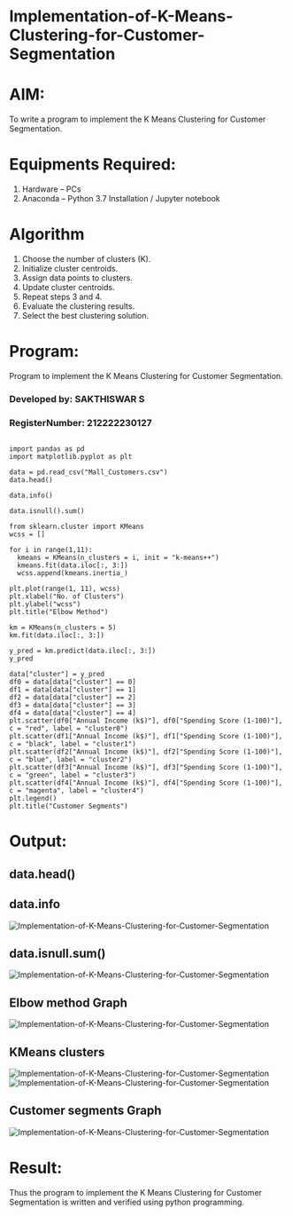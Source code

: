 # Implementation-of-K-Means-Clustering-for-Customer-Segmentation

# AIM:
To write a program to implement the K Means Clustering for Customer Segmentation.

# Equipments Required:
1. Hardware – PCs
2. Anaconda – Python 3.7 Installation / Jupyter notebook

# Algorithm
1. Choose the number of clusters (K). 
2. Initialize cluster centroids. 
3. Assign data points to clusters. 
4. Update cluster centroids.
5. Repeat steps 3 and 4. 
6. Evaluate the clustering results. 
7. Select the best clustering solution.

# Program:

Program to implement the K Means Clustering for Customer Segmentation.
### Developed by: SAKTHISWAR S
### RegisterNumber: 212222230127
```

import pandas as pd
import matplotlib.pyplot as plt

data = pd.read_csv("Mall_Customers.csv")
data.head()

data.info()

data.isnull().sum()

from sklearn.cluster import KMeans
wcss = []

for i in range(1,11):
  kmeans = KMeans(n_clusters = i, init = "k-means++")
  kmeans.fit(data.iloc[:, 3:])
  wcss.append(kmeans.inertia_)
  
plt.plot(range(1, 11), wcss)
plt.xlabel("No. of Clusters")
plt.ylabel("wcss")
plt.title("Elbow Method")

km = KMeans(n_clusters = 5)
km.fit(data.iloc[:, 3:])

y_pred = km.predict(data.iloc[:, 3:])
y_pred

data["cluster"] = y_pred
df0 = data[data["cluster"] == 0]
df1 = data[data["cluster"] == 1]
df2 = data[data["cluster"] == 2]
df3 = data[data["cluster"] == 3]
df4 = data[data["cluster"] == 4]
plt.scatter(df0["Annual Income (k$)"], df0["Spending Score (1-100)"], c = "red", label = "cluster0")
plt.scatter(df1["Annual Income (k$)"], df1["Spending Score (1-100)"], c = "black", label = "cluster1")
plt.scatter(df2["Annual Income (k$)"], df2["Spending Score (1-100)"], c = "blue", label = "cluster2")
plt.scatter(df3["Annual Income (k$)"], df3["Spending Score (1-100)"], c = "green", label = "cluster3")
plt.scatter(df4["Annual Income (k$)"], df4["Spending Score (1-100)"], c = "magenta", label = "cluster4")
plt.legend()
plt.title("Customer Segments")

```

# Output:
## data.head()
## data.info
![Implementation-of-K-Means-Clustering-for-Customer-Segmentation](2.png)
## data.isnull.sum()
![Implementation-of-K-Means-Clustering-for-Customer-Segmentation](3.png)
## Elbow method Graph
![Implementation-of-K-Means-Clustering-for-Customer-Segmentation](4.png)
## KMeans clusters
![Implementation-of-K-Means-Clustering-for-Customer-Segmentation](5.png)
![Implementation-of-K-Means-Clustering-for-Customer-Segmentation](6.png)
## Customer segments Graph
![Implementation-of-K-Means-Clustering-for-Customer-Segmentation](7.png)

# Result:
Thus the program to implement the K Means Clustering for Customer Segmentation is written and verified using python programming.
